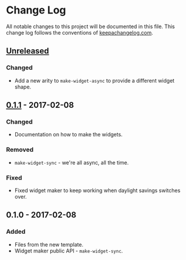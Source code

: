 # Change Log
All notable changes to this project will be documented in this file. This change log follows the conventions of [keepachangelog.com](http://keepachangelog.com/).

## [Unreleased]
### Changed
- Add a new arity to `make-widget-async` to provide a different widget shape.

## [0.1.1] - 2017-02-08
### Changed
- Documentation on how to make the widgets.

### Removed
- `make-widget-sync` - we're all async, all the time.

### Fixed
- Fixed widget maker to keep working when daylight savings switches over.

## 0.1.0 - 2017-02-08
### Added
- Files from the new template.
- Widget maker public API - `make-widget-sync`.

[Unreleased]: https://github.com/your-name/clojure-sample/compare/0.1.1...HEAD
[0.1.1]: https://github.com/your-name/clojure-sample/compare/0.1.0...0.1.1
